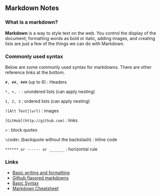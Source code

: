 ## Markdown Notes

### What is a markdown?
**Markdown** is a way to style text on the web. You control the display of the document; formatting words as bold or italic, adding images, and creating lists are just a few of the things we can do with Markdown. 

### Commonly used syntax
Below are some commonly used syntax for markdowns. There are other reference links at the bottom.

`#, ##, ###` (up to 6) : Headers

`*, +, -` : unordered lists (can apply nesting)

`1, 2, 3` : ordered lists (can apply nesting)

`![Alt Text](url)` : images

`[GitHub](http://github.com)` : links

`>` : block quotes

`\`code`\` (backquote without the backslash) : inline code

`****** or ------ or _______` : horizontal rule

### Links
+ [Basic writing and formatting](https://docs.github.com/en/free-pro-team@latest/github/writing-on-github/basic-writing-and-formatting-syntax)
+ [Github flavored markdowns](https://guides.github.com/features/mastering-markdown/)
+ [Basic Syntax](https://www.markdownguide.org/basic-syntax/)
+ [Markdown Cheatsheet](https://www.markdownguide.org/cheat-sheet/)
